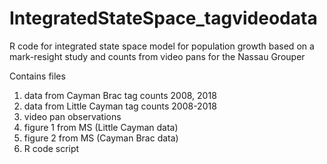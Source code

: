 # IntegratedStateSpace_tagvideodata
R code for integrated state space model for population growth based on a mark-resight study and counts from video pans for the Nassau Grouper

Contains files
1. data from Cayman Brac tag counts 2008, 2018
2. data from Little Cayman tag counts 2008-2018
3. video pan observations 
4. figure 1 from MS (Little Cayman data)
5. figure 2 from MS (Cayman Brac data)
6. R code script
